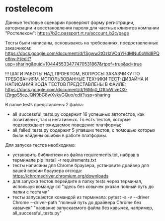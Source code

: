 # rostelecom
Данные тестовые сценарии проверяют форму регистрации, авторизации и восстановления пароля для частных клиентов компании "Ростелеком": https://b2c.passport.rt.ru/account_b2c/page

Тесты были написаны, основываясь на требованиях, предоставленных заказчиком: https://docs.google.com/document/d/1Sgww3tOzIzVOqYHdMNu0oWd8PQe6nv-F/edit?usp=sharing&ouid=104445533477470531867&rtpof=true&sd=true

!!! ШАГИ РАБОТЫ НАД ПРОЕКТОМ, ВОПРОСЫ ЗАКАЗЧИКУ ПО ТРЕБОВАНИЯМ, ИСПОЛЬЗОВАННЫЕ ТЕХНИКИ ТЕСТ-ДИЗАЙНА И НАПИСАНИЯ КОДА ТЕСТОВ ПРЕДСТАВЛЕНЫ В ФАЙЛЕ: https://docs.google.com/document/d/16Mq0_O1tIoWIveOX-iZjrgpS5ezJQN9bG8wXvkyGQuo/edit?usp=sharing

В папке tests представлены 2 файла: 
- all_successful_tests.py содержит 16 успешных автотестов, как позитивных, так и негативных. То есть тестов, которые подтверждают ожидаемое поведение платформы;
- all_failed_tests.py содержит 5 упавших тестов, с помощью которых были найдены ошибки в работе платформы.

Для запуска тестов необходимо:
- установить библиотеки из файла requirements.txt, набрав в терминале pip install -r requirements.txt
- тесты написаны для Chrome браузера, установите драйвер для вашей версии браузера отсюда: https://chromedriver.chromium.org/downloads
- для запуска тестов перейдите в папку tests через терминал, используя команду cd "здесь без ковычек указан полный путь до папки с тестами"
- тесты запускаются командой из терминала: pytest -s -v --driver Chrome --driver-path "полный путь до драйвера Chrome без кавычек" "название запускаемого файла без кавычек, например, all_successful_tests.py"
